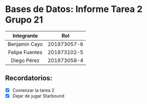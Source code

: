# Bases de Datos: Informe Tarea 2 Grupo 21

| Integrante | Rol |
| :------: | :---: |
| Benjamin Cayo | 201973057-6 |
| Felipe Fuentes | 201973102-5 |
| Diego Pérez | 201973058-4 |

## Recordatorios:
- [x] Comenzar la tarea 2 
- [x] Dejar de jugar Starbound